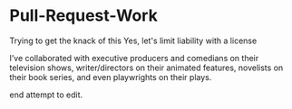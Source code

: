 # Pull-Request-Work
Trying to get the knack of this
Yes, let's limit liability with a license

I’ve collaborated with executive producers and comedians on their television shows, 
writer/directors on their animated features, 
novelists on their book series, and even 
playwrights on their plays.


end attempt to edit.
